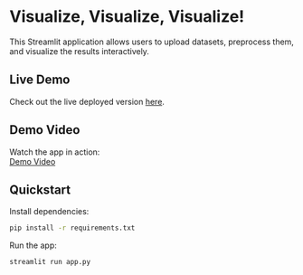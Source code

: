 # Visualize, Visualize, Visualize!

This Streamlit application allows users to upload datasets, preprocess them, and visualize the results interactively.

## Live Demo
Check out the live deployed version [here](https://visualizevisualize.streamlit.app/).

## Demo Video
Watch the app in action:  
[Demo Video](assets/demo.mp4)

## Quickstart
Install dependencies:
```bash
pip install -r requirements.txt
```
Run the app:
```bash
streamlit run app.py
```